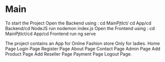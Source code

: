 # Main
 To start the Project
 Open the Backend using : cd MainPjtIct/ cd App/cd Backend/cd NodeJS
 run nodemon index.js
 Open the Frontend using : cd MainPjtIct/cd App/cd Frontend
 run ng serve
 
 
 The project contains an App for Online Fashion store Only for ladies.
 Home Page
 Login Page
 Register Page
 About Page
 Contact Page
 Admin Page
 Add Product Page
 Add Reseller Page
 Payment Page
 Logout Page.
 
